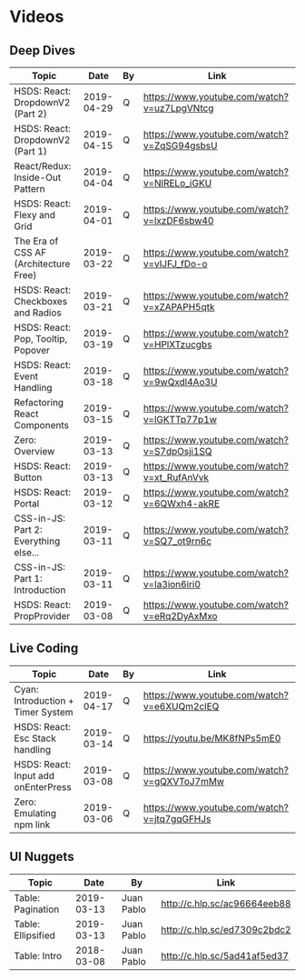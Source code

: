 # Videos

## Deep Dives

| Topic                                 | Date       | By  | Link                                        |
| ------------------------------------- | ---------- | --- | ------------------------------------------- |
| HSDS: React: DropdownV2 (Part 2)      | 2019-04-29 | Q   | https://www.youtube.com/watch?v=uz7LpgVNtcg |
| HSDS: React: DropdownV2 (Part 1)      | 2019-04-15 | Q   | https://www.youtube.com/watch?v=ZqSG94gsbsU |
| React/Redux: Inside-Out Pattern       | 2019-04-04 | Q   | https://www.youtube.com/watch?v=NlRELo_iGKU |
| HSDS: React: Flexy and Grid           | 2019-04-01 | Q   | https://www.youtube.com/watch?v=lxzDF6sbw40 |
| The Era of CSS AF (Architecture Free) | 2019-03-22 | Q   | https://www.youtube.com/watch?v=vIJFJ_fDo-o |
| HSDS: React: Checkboxes and Radios    | 2019-03-21 | Q   | https://www.youtube.com/watch?v=xZAPAPH5qtk |
| HSDS: React: Pop, Tooltip, Popover    | 2019-03-19 | Q   | https://www.youtube.com/watch?v=HPlXTzucgbs |
| HSDS: React: Event Handling           | 2019-03-18 | Q   | https://www.youtube.com/watch?v=9wQxdl4Ao3U |
| Refactoring React Components          | 2019-03-15 | Q   | https://www.youtube.com/watch?v=lGKTTp77p1w |
| Zero: Overview                        | 2019-03-13 | Q   | https://www.youtube.com/watch?v=S7dpOsji1SQ |
| HSDS: React: Button                   | 2019-03-13 | Q   | https://www.youtube.com/watch?v=xt_RufAnVvk |
| HSDS: React: Portal                   | 2019-03-12 | Q   | https://www.youtube.com/watch?v=6QWxh4-akRE |
| CSS-in-JS: Part 2: Everything else... | 2019-03-11 | Q   | https://www.youtube.com/watch?v=SQ7_ot9rn6c |
| CSS-in-JS: Part 1: Introduction       | 2019-03-11 | Q   | https://www.youtube.com/watch?v=Ia3ion6iri0 |
| HSDS: React: PropProvider             | 2019-03-08 | Q   | https://www.youtube.com/watch?v=eRq2DyAxMxo |

## Live Coding

| Topic                               | Date       | By  | Link                                        |
| ----------------------------------- | ---------- | --- | ------------------------------------------- |
| Cyan: Introduction + Timer System   | 2019-04-17 | Q   | https://www.youtube.com/watch?v=e6XUQm2clEQ |
| HSDS: React: Esc Stack handling     | 2019-03-14 | Q   | https://youtu.be/MK8fNPs5mE0                |
| HSDS: React: Input add onEnterPress | 2019-03-08 | Q   | https://www.youtube.com/watch?v=gQXVToJ7mMw |
| Zero: Emulating npm link            | 2019-03-06 | Q   | https://www.youtube.com/watch?v=jtq7gqGFHJs |

## UI Nuggets

| Topic              | Date       | By         | Link                         |
| ------------------ | ---------- | ---------- | ---------------------------- |
| Table: Pagination  | 2019-03-13 | Juan Pablo | http://c.hlp.sc/ac96664eeb88 |
| Table: Ellipsified | 2019-03-13 | Juan Pablo | http://c.hlp.sc/ed7309c2bdc2 |
| Table: Intro       | 2018-03-08 | Juan Pablo | http://c.hlp.sc/5ad41af5ed37 |
